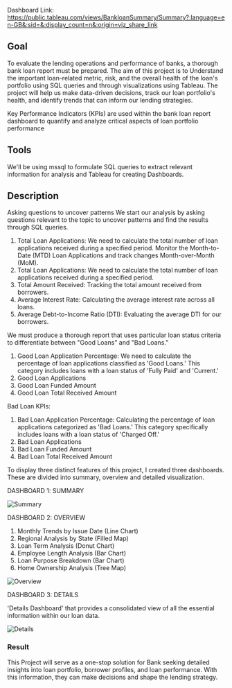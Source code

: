 Dashboard Link: https://public.tableau.com/views/BankloanSummary/Summary?:language=en-GB&:sid=&:display_count=n&:origin=viz_share_link

## Goal
To evaluate the lending operations and performance of banks,
a thorough bank loan report must be prepared. The aim of this project is to
Understand the important loan-related metric, risk, and the overall health of the loan's portfolio 
using SQL queries and through visualizations using Tableau.
The project will help us make data-driven decisions, track our loan portfolio's health, 
and identify trends that can inform our lending strategies.


Key Performance Indicators (KPIs) are used within the bank loan report dashboard to quantify and analyze critical aspects of loan portfolio performance


## Tools

We'll be using mssql to formulate SQL queries to extract relevant information for analysis and Tableau for creating Dashboards.

## Description

Asking questions to uncover patterns
We start our analysis by asking questions relevant to the topic to uncover patterns and find the results through SQL queries.

1.	Total Loan Applications: We need to calculate the total number of loan applications received during a specified period.  Monitor the Month-to-Date (MTD) Loan Applications and track changes Month-over-Month (MoM).
2.	Total Loan Applications: We need to calculate the total number of loan applications received during a specified period.
3.	Total Amount Received: Tracking the total amount received from borrowers. 
4.	Average Interest Rate: Calculating the average interest rate across all loans.
5.	Average Debt-to-Income Ratio (DTI): Evaluating the average DTI for our borrowers. 

We must produce a thorough report that uses particular loan status criteria to differentiate between "Good Loans" and "Bad Loans."

1.	Good Loan Application Percentage: We need to calculate the percentage of loan applications classified as 'Good Loans.' This category includes loans with a loan status of 'Fully Paid' and 'Current.'
2.	Good Loan Applications
3.	Good Loan Funded Amount
4.	Good Loan Total Received Amount


Bad Loan KPIs:
1.	Bad Loan Application Percentage: Calculating the percentage of loan applications categorized as 'Bad Loans.' This category specifically includes loans with a loan status of 'Charged Off.'
2.	Bad Loan Applications
3.	Bad Loan Funded Amount 
4.	Bad Loan Total Received Amount



To display three distinct features of this project, I created three dashboards.
These are divided into summary, overview and detailed visualization.


 

DASHBOARD 1: SUMMARY

![Summary](https://github.com/riyaelizabethroy/Bank-Loan-Report_Project/assets/158080994/2f559a5d-58b1-4690-92c5-a77f74dfb1e8)


DASHBOARD 2: OVERVIEW

1. Monthly Trends by Issue Date (Line Chart)
2. Regional Analysis by State (Filled Map)
3. Loan Term Analysis (Donut Chart)
4. Employee Length Analysis (Bar Chart)
5. Loan Purpose Breakdown (Bar Chart)
6. Home Ownership Analysis (Tree Map)

![Overview](https://github.com/riyaelizabethroy/Bank-Loan-Report_Project/assets/158080994/d1fe8b02-9cee-40f7-b70f-2f0da851326d)


DASHBOARD 3: DETAILS

'Details Dashboard' that provides a consolidated view of all the essential information within our loan data.

![Details](https://github.com/riyaelizabethroy/Bank-Loan-Report_Project/assets/158080994/4949507e-fe56-4232-aaf4-432f7d2ef61d)


### Result

This Project will serve as a one-stop solution for Bank seeking detailed insights into loan portfolio, borrower profiles, and loan performance. With this information, they can make decisions and shape the lending strategy.

